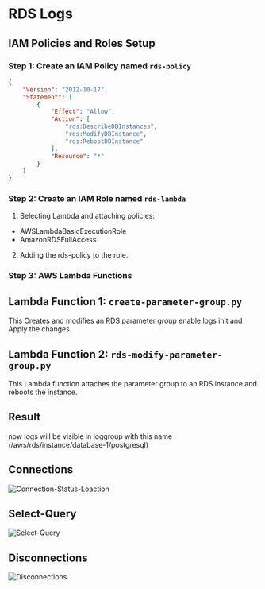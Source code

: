 # RDS Logs

## IAM Policies and Roles Setup

### Step 1: Create an IAM Policy named `rds-policy`
```json
{
    "Version": "2012-10-17",
    "Statement": [
        {
            "Effect": "Allow",
            "Action": [
                "rds:DescribeDBInstances",
                "rds:ModifyDBInstance",
                "rds:RebootDBInstance"
            ],
            "Resource": "*"
        }
    ]
}
```

### Step 2: Create an IAM Role named `rds-lambda`
1. Selecting Lambda and attaching policies:
* AWSLambdaBasicExecutionRole
* AmazonRDSFullAccess
2. Adding the rds-policy to the role.

### Step 3: AWS Lambda Functions
## Lambda Function 1: `create-parameter-group.py`
   This Creates and modifies an RDS parameter group enable logs init and Apply the changes.

## Lambda Function 2: `rds-modify-parameter-group.py`
   This Lambda function attaches the parameter group to an RDS instance and reboots the instance.

## Result
now logs will be visible in loggroup with this name (/aws/rds/instance/database-1/postgresql) 

## Connections
![Connection-Status-Loaction](https://github.com/Prashanth5996/RDS-logs/assets/94959676/23ec3fc9-6475-4624-b530-f85a6a18bb1c)

## Select-Query
![Select-Query](https://github.com/Prashanth5996/RDS-logs/assets/94959676/48090d66-f080-4ec4-9055-286c73801998)

## Disconnections
![Disconnections](https://github.com/Prashanth5996/RDS-logs/assets/94959676/7ec7d733-3800-42b2-a2be-8119eba91693)


